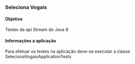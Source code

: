 ### Seleciona Vogais

#### Objetivo
Testes da api Stream do Java 8

#### Informações a aplicação
Para efetuar os testes na aplicação deve-se executar a classe SelecionaVogaisApplicationTests